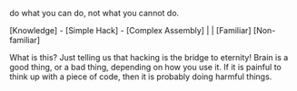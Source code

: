 do what you can do, not what you cannot do.

[Knowledge] - [Simple Hack] - [Complex Assembly]
     |                               |
[Familiar]                     [Non-familiar]

What is this? Just telling us that hacking is the bridge to eternity! Brain is a good thing, or a bad thing, depending on how you use it. If it is painful to think up with a piece of code, then it is probably doing harmful things.
